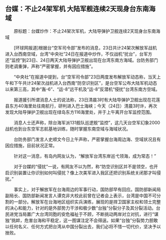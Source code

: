 ## 台媒：不止24架军机 大陆军舰连续2天现身台东南海域
　　原标题：台媒炒作：不止24架次军机，大陆导弹护卫舰连续2天现身台东南海域

　　[环球网报道]根据台“空军司令部”发布的消息，23日共计24架次解放军战机进入台西南空域，台湾“中央社”24日在报道中炒作，不仅战机“扰台”，台军方还“监控”到23日、24日两天大陆导弹护卫舰出现在台湾东南方海域。台防务部门则老调重弹，声称“严密掌握，并有因应措施”。

　　“中央社”在报道中提到，台“空军司令部”23日两度发布解放军动态称，当天上午和下午共计24架次战机进入台西南“防空识别区”，是台空军公布大陆军机动态以来第三高，其中“轰-6”、“运-8”远干机及“运-8”反潜机“侵扰”台湾东南方空域。

　　报道援引所谓消息人士的说法称，23日清晨3时有大陆导弹护卫舰出现在花莲县东方40海里处往南航行，研判进入巴士海峡；今天（24日）清晨3时许，再次发现大陆导弹护卫舰出现在绿岛东方116海里处，并于上午离开台军监控范围。

　　消息人士还声称，除台海军派131舰队巡逻舰“监控”，这几天台空军幻象2000战机也到台东空军志航基地训练，随时掌握东南空域与海域状况。

　　台防务部门发言人史顺文今日上午声称，严密掌握台海周边海、空域状况且有因应措施，目前状况正常。

　　针对这一消息，有岛内网友认为，“解放军台湾东岸巡弋领海，成为常态！”

　　对于台媒的“侵扰”一说，有网友不以为然，称“防空识别区并不是领空，也开启识别装置让你识别如何叫侵扰？像上次美军进入我区还把识别系统关闭那才叫侵扰。”

　　事实上，对于解放军在台海周边的军事行动，国防部早有回应。国防部新闻局副局长、国防部新闻发言人谭克非大校此前曾在记者会上表示，台湾是中国不可分割的一部分。解放军在台海地区组织实兵演练，展现的是捍卫国家主权和领土完整的决心和能力，针对的是外部势力干涉和极少数“台独”分裂分子及其分裂活动。台民进党当局置广大台湾同胞的安危福祉于不顾，不断挑动两岸对立对抗，进行“谋独”挑衅，危害台海和平稳定，这一图谋注定不会得逞。如果“台独”分裂势力胆敢以任何名义、任何方式把台湾从中国分裂出去，我们必将不惜一切代价，坚决予以挫败。

